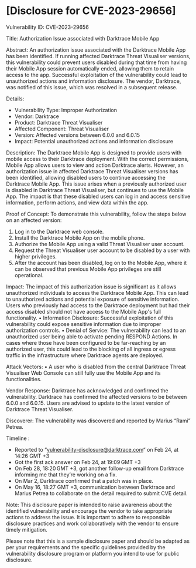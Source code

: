 # [Disclosure for CVE-2023-29656]

Vulnerability ID: CVE-2023-29656

Title: Authorization Issue associated with Darktrace Mobile App

Abstract:
An authorization issue associated with the Darktrace Mobile App has been identified. If running affected Darktrace Threat Visualiser versions, this vulnerability could prevent users disabled during that time from having their Mobile App session automatically ended, allowing them to retain access to the app. Successful exploitation of the vulnerability could lead to unauthorized actions and information disclosure. The vendor, Darktrace, was notified of this issue, which was resolved in a subsequent release.

Details:
- Vulnerability Type: Improper Authorization
- Vendor: Darktrace
- Product: Darktrace Threat Visualiser
- Affected Component: Threat Visualiser
- Version: Affected versions between 6.0.0 and 6.0.15
- Impact: Potential unauthorized actions and information disclosure

Description:
The Darktrace Mobile App is designed to provide users with mobile access to their Darktrace deployment. With the correct permissions, Mobile App allows users to view and action Darktrace alerts. However, an authorization issue in affected Darktrace Threat Visualiser versions has been identified, allowing disabled users to continue accessing the Darktrace Mobile App. This issue arises when a previously authorized user is disabled in Darktrace Threat Visualiser, but continues to use the Mobile App. The impact is that these disabled users can log in and access sensitive information, perform actions, and view data within the app.

Proof of Concept:
To demonstrate this vulnerability, follow the steps below on an affected version:
1. Log in to the Darktrace web console.
2. Install the Darktrace Mobile App on the mobile phone.
3. Authorize the Mobile App using a valid Threat Visualiser user account.
4. Request the Threat Visualiser user account to be disabled by a user with higher privileges.
5. After the account has been disabled, log on to the Mobile App, where it can be observed that previous Mobile App privileges are still operational.

Impact:
The impact of this authorization issue is significant as it allows unauthorized individuals to access the Darktrace Mobile App. This can lead to unauthorized actions and potential exposure of sensitive information. Users who previously had access to the Darktrace deployment but had their access disabled should not have access to the Mobile App's full functionality.
•	Information Disclosure: Successful exploitation of this vulnerability could expose sensitive information due to improper authorization controls.
•	Denial of Service: The vulnerability can lead to an unauthorized user being able to activate pending RESPOND Actions. In cases where those have been configured to be far-reaching by an authorized user, this could lead to the blocking of all ingress or egress traffic in the infrastructure where Darktrace agents are deployed.


Attack Vectors:
•	A user who is disabled from the central Darktrace Threat Visualiser Web Console can still fully use the Mobile App and its functionalities.


Vendor Response:
Darktrace has acknowledged and confirmed the vulnerability. Darktrace has confirmed the affected versions to be between 6.0.0 and 6.0.15. Users are advised to update to the latest version of Darktrace Threat Visualiser.


Discoverer:
The vulnerability was discovered and reported by Marius “Rami” Petrea.

Timeline : 
-	Reported to “vulnerability-disclosure@darktrace.com“ on Feb 24, at 14:26 GMT +3
-	Got the first ack answer on Feb 24, at 19:09 GMT +3 
-	On Feb 28, 18:20 GMT +3, got another follow-up email from Darktrace informing me that they’re working on a fix.
-	On Mar 2, Darktrace confirmed that a patch was in place.
-	On May 16, 18:27 GMT +3, communication between Darktrace and Marius Petrea to collaborate on the detail required to submit CVE detail.

Note:
This disclosure paper is intended to raise awareness about the identified vulnerability and encourage the vendor to take appropriate actions to address the issue. It is important to adhere to responsible disclosure practices and work collaboratively with the vendor to ensure timely mitigation.

Please note that this is a sample disclosure paper and should be adapted as per your requirements and the specific guidelines provided by the vulnerability disclosure program or platform you intend to use for public disclosure.
